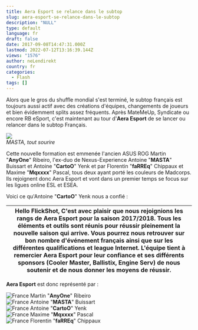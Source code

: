 ```yaml
---
title: Aera Esport se relance dans le subtop
slug: aera-esport-se-relance-dans-le-subtop
description: "NULL"
type: default
language: fr
draft: false
date: 2017-09-08T14:47:31.000Z
lastmod: 2022-07-12T13:16:39.144Z
views: "1576"
author: neLendirekt
country: fr
categories:
  - Flash
tags: []
---
```

Alors que le gros du shuffle mondial s'est terminé, le subtop français est toujours aussi actif avec des créations d'équipes, changements de joueurs et bien évidemment splits assez fréquents. Après MateMeUp, Syndicate ou encore RB eSport, c'est maintenant au tour d'**Aera Esport** de se lancer ou relancer dans le subtop Français.

![](/images/articles/59b2b01096f9a/images/okk1tdrNlWSVKs2jgLGc4LFY5EBkDeHKRfBtTxye.jpeg)  
_MASTA, tout sourire_

Cette nouvelle formation est emmenée l'ancien ASUS ROG Martin "**AnyOne**" Ribeiro, l'ex-duo de Nexus-Experience Antoine "**MASTA**" Buissart et Antoine "**CartoO**" Yenk et par Florentin "**faRREq**" Chippaux et Maxime "**Mqxxxx**" Pascal, tous deux ayant porté les couleurs de Madcorps. Ils rejoignent donc Aera Esport et vont dans un premier temps se focus sur les ligues online ESL et ESEA.

Voici ce qu'Antoine "**CartoO**" Yenk nous a confié :

| Hello FlickShot, C'est avec plaisir que nous rejoignions les rangs de Aera Esport pour la saison 2017/2018\. Tous les éléments et outils sont réunis pour réussir pleinement la nouvelle saison qui arrive. Vous pourrez nous retrouver sur bon nombre d'événement français ainsi que sur les différentes qualifications et league Internet. L'équipe tient à remercier Aera Esport pour leur confiance et ses différents sponsors (Cooler Master, Ballistix, Engine Serv) de nous soutenir et de nous donner les moyens de réussir. |
| ------------------------------------------------------------------------------------------------------------------------------------------------------------------------------------------------------------------------------------------------------------------------------------------------------------------------------------------------------------------------------------------------------------------------------------------------------------------------------------------------------------------------------------ |

**Aera Esport** est donc représenté par :

![France](/images/countries/fr.svg)⁠ Martin "**AnyOne**" Ribeiro  
![France](/images/countries/fr.svg)⁠ Antoine "**MASTA**" Buissart  
![France](/images/countries/fr.svg)⁠ Antoine "**CartoO**" Yenk  
![France](/images/countries/fr.svg)⁠ Maxime "**Mqxxxx**" Pascal  
![France](/images/countries/fr.svg)⁠ Florentin "**faRREq**" Chippaux
